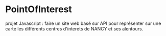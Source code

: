 # PointOfInterest
projet Javascript : faire un site web basé sur API pour représenter sur une carte les différents centres d'interets de NANCY et ses alentours.
